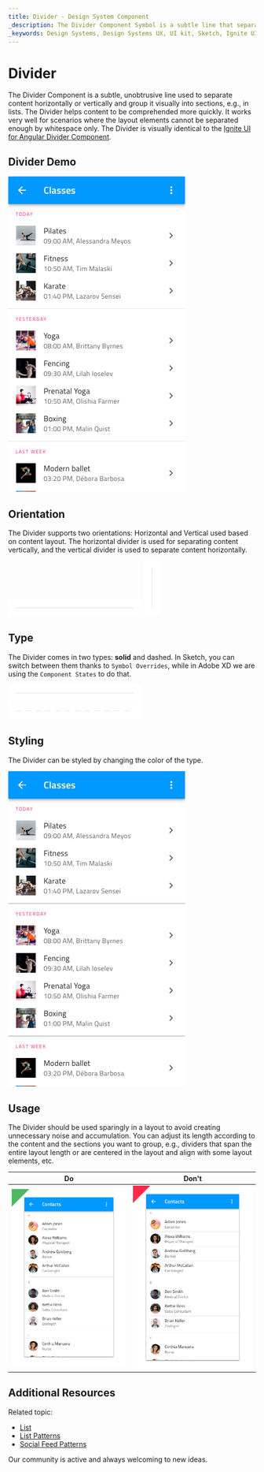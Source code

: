```yaml
---
title: Divider - Design System Component
_description: The Divider Component Symbol is a subtle line that separates content horizontally or vertically.
_keywords: Design Systems, Design Systems UX, UI kit, Sketch, Ignite UI for Angular, Sketch to Angular, Sketch to Angular, Angular, Angular Design System, Export code from Sketch, Design Kits for Angular, Sketch HTML, Sketch to HTML, Sketch UI kits
---
```


# Divider

The Divider Component is a subtle, unobtrusive line used to separate content horizontally or vertically and group it visually into sections, e.g., in lists. The Divider helps content to be comprehended more quickly. It works very well for scenarios where the layout elements cannot be separated enough by whitespace only. The Divider is visually identical to the [Ignite UI for Angular Divider Component](https://www.infragistics.com/products/ignite-ui-angular/angular/components/divider.html).

## Divider Demo

<img class="responsive-img" src="../images/divider_demo.png" srcset="../images/divider_demo@2x.png 2x" />

## Orientation

The Divider supports two orientations: Horizontal and Vertical used based on content layout. The horizontal divider is used for separating content vertically, and the vertical divider is used to separate content horizontally.

<img class="responsive-img" src="../images/divider_horizontal.png" srcset="../images/divider_horizontal@2x.png 2x" />

<img class="responsive-img" src="../images/divider_vertical.png" srcset="../images/divider_vertical@2x.png 2x" />

## Type

The Divider comes in two types: **solid** and dashed. In Sketch, you can switch between them thanks to `Symbol Overrides`, while in Adobe XD we are using the `Component States` to do that.

<img class="responsive-img" src="../images/divider_solid.png" srcset="../images/divider_solid@2x.png 2x" />

<img class="responsive-img" src="../images/divider_dashed.png" srcset="../images/divider_dashed@2x.png 2x" />

## Styling

The Divider can be styled by changing the color of the type.

<img class="responsive-img" src="../images/divider_styling.png" srcset="../images/divider_styling@2x.png 2x" />

## Usage

The Divider should be used sparingly in a layout to avoid creating unnecessary noise and accumulation. You can adjust its length according to the content and the sections you want to group, e.g., dividers that span the entire layout length or are centered in the layout and align with some layout elements, etc.

| Do                            | Don't                           |
| ----------------------------- | ------------------------------- |
| <img class="responsive-img" src="../images/divider_do1.png" srcset="../images/divider_do1@2x.png 2x" /> | <img class="responsive-img" src="../images/divider_dont1.png" srcset="../images/divider_dont1@2x.png 2x" /> |

## Additional Resources

Related topic:

- [List](list.md)
- [List Patterns](../patterns/lists.md)
- [Social Feed Patterns](../patterns/social-feed.md)
  <div class="divider--half"></div>

Our community is active and always welcoming to new ideas.
